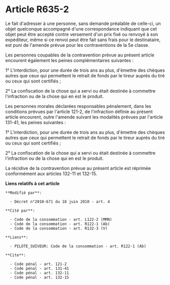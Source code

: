 # Article R635-2

Le fait d'adresser à une personne, sans demande préalable de celle-ci, un objet quelconque accompagné d'une correspondance
indiquant que cet objet peut être accepté contre versement d'un prix fixé ou renvoyé à son expéditeur, même si ce renvoi peut
être fait sans frais pour le destinataire, est puni de l'amende prévue pour les contraventions de la 5e classe. 

Les personnes coupables de la contravention prévue au présent article encourent également les peines complémentaires
suivantes : 

1° L'interdiction, pour une durée de trois ans au plus, d'émettre des chèques autres que ceux qui permettent le retrait de
fonds par le tireur auprès du tiré ou ceux qui sont certifiés ; 

2° La confiscation de la chose qui a servi ou était destinée à commettre l'infraction ou de la chose qui en est le produit. 

Les personnes morales déclarées responsables pénalement, dans les conditions prévues par l'article 121-2, de l'infraction
définie au présent article encourent, outre l'amende suivant les modalités prévues par l'article 131-41, les peines
suivantes : 

1° L'interdiction, pour une durée de trois ans au plus, d'émettre des chèques autres que ceux qui permettent le retrait de
fonds par le tireur auprès du tiré ou ceux qui sont certifiés ; 

2° La confiscation de la chose qui a servi ou était destinée à commettre l'infraction ou de la chose qui en est le produit. 

La récidive de la contravention prévue au présent article est réprimée conformément aux articles 132-11 et 132-15.

**Liens relatifs à cet article**

	**Modifié par**:

	  - Décret n°2010-671 du 18 juin 2010 - art. 4

	**Cité par**:

	  - Code de la consommation - art. L122-2 (MMN)
	  - Code de la consommation - art. R122-1 (Ab)
	  - Code de la consommation - art. R132-3 (V)

	**Liens**:

	  - PILOTE_SUIVEUR: Code de la consommation - art. R122-1 (Ab)

	**Cite**:

	  - Code pénal - art. 121-2
	  - Code pénal - art. 131-41
	  - Code pénal - art. 132-11
	  - Code pénal - art. 132-15
